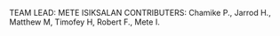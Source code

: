 TEAM LEAD: METE ISIKSALAN
CONTRIBUTERS: Chamike P., Jarrod H., Matthew M, Timofey H, Robert F., Mete I.
